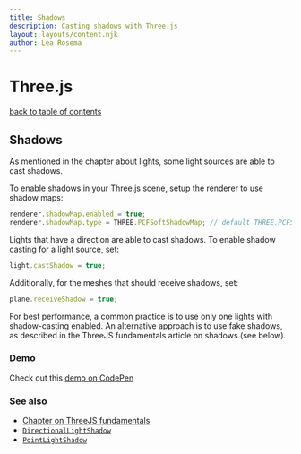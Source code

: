 ```yaml
---
title: Shadows
description: Casting shadows with Three.js
layout: layouts/content.njk
author: Lea Rosema
---
```


# Three.js

[back to table of contents](../)

## Shadows

As mentioned in the chapter about lights, some light sources are able to cast shadows.

To enable shadows in your Three.js scene, setup the renderer to use shadow maps:

```js
renderer.shadowMap.enabled = true;
renderer.shadowMap.type = THREE.PCFSoftShadowMap; // default THREE.PCFShadowMap
```

Lights that have a direction are able to cast shadows. To enable shadow casting for a light source, set:

```js
light.castShadow = true;
```

Additionally, for the meshes that should receive shadows, set:

```js
plane.receiveShadow = true;
```

For best performance, a common practice is to use only one lights with shadow-casting enabled.
An alternative approach is to use fake shadows, as described in the ThreeJS fundamentals article on shadows (see below).

### Demo

Check out this [demo on CodePen](https://codepen.io/terabaud/pen/LYZKZNV?editors=1010)

### See also

- [Chapter on ThreeJS fundamentals](https://threejsfundamentals.org/threejs/lessons/threejs-shadows.html)
- [`DirectionalLightShadow`](https://threejs.org/docs/index.html#api/en/lights/shadows/DirectionalLightShadow)
- [`PointLightShadow`](https://threejs.org/docs/index.html#api/en/lights/shadows/PointLightShadow)
